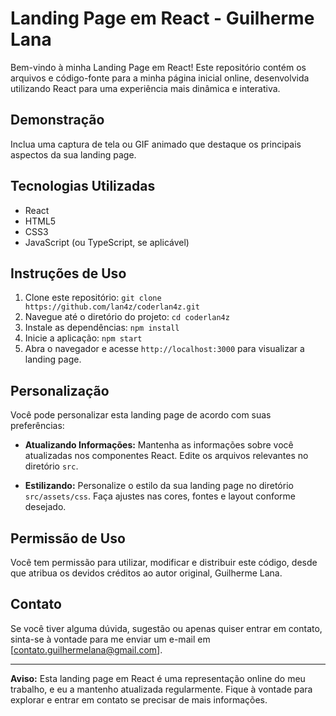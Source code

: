 # Landing Page em React - Guilherme Lana

Bem-vindo à minha Landing Page em React! Este repositório contém os arquivos e código-fonte para a minha página inicial online, desenvolvida utilizando React para uma experiência mais dinâmica e interativa.

## Demonstração

Inclua uma captura de tela ou GIF animado que destaque os principais aspectos da sua landing page.

## Tecnologias Utilizadas

- React
- HTML5
- CSS3
- JavaScript (ou TypeScript, se aplicável)

## Instruções de Uso

1. Clone este repositório: `git clone https://github.com/lan4z/coderlan4z.git`
2. Navegue até o diretório do projeto: `cd coderlan4z`
3. Instale as dependências: `npm install`
4. Inicie a aplicação: `npm start`
5. Abra o navegador e acesse `http://localhost:3000` para visualizar a landing page.

## Personalização

Você pode personalizar esta landing page de acordo com suas preferências:

- **Atualizando Informações:**
  Mantenha as informações sobre você atualizadas nos componentes React. Edite os arquivos relevantes no diretório `src`.

- **Estilizando:**
  Personalize o estilo da sua landing page no diretório `src/assets/css`. Faça ajustes nas cores, fontes e layout conforme desejado.

## Permissão de Uso

Você tem permissão para utilizar, modificar e distribuir este código, desde que atribua os devidos créditos ao autor original, Guilherme Lana.

## Contato

Se você tiver alguma dúvida, sugestão ou apenas quiser entrar em contato, sinta-se à vontade para me enviar um e-mail em [contato.guilhermelana@gmail.com].

---

**Aviso:** Esta landing page em React é uma representação online do meu trabalho, e eu a mantenho atualizada regularmente. Fique à vontade para explorar e entrar em contato se precisar de mais informações.

